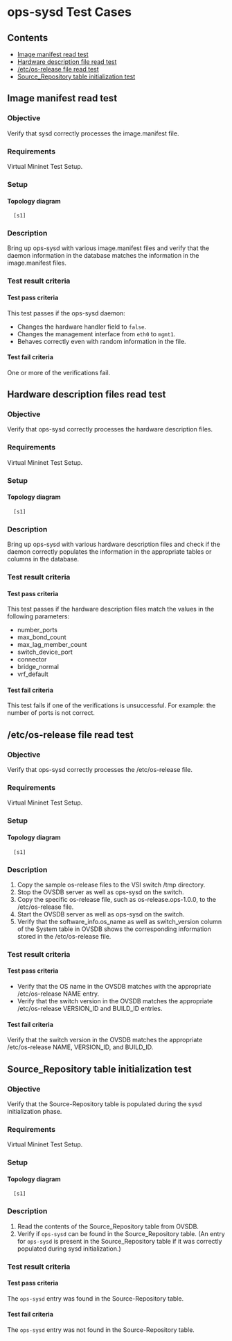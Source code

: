 # ops-sysd Test Cases

## Contents
- [Image manifest read test](#image-manifest-read-test)
- [Hardware description file read test](#hardware-description-files-read-test)
- [/etc/os-release file read test](#etcos-release-file-read-test)
- [Source_Repository table initialization test](#sourcerepository-table-initialization-test)


## Image manifest read test

### Objective
Verify that sysd correctly processes the image.manifest file.

### Requirements
Virtual Mininet Test Setup.

### Setup
#### Topology diagram
```
  [s1]
```

### Description
Bring up ops-sysd with various image.manifest files and verify that
the daemon information in the database matches the information in
the image.manifest files.

### Test result criteria
#### Test pass criteria
This test passes if the ops-sysd daemon:

- Changes the hardware handler field to `false`.
- Changes the management interface from `eth0` to `mgmt1`.
- Behaves correctly even with random information in the file.


#### Test fail criteria
One or more of the verifications fail.


## Hardware description files read test

### Objective
Verify that ops-sysd correctly processes the hardware description files.

### Requirements
Virtual Mininet Test Setup.

### Setup
#### Topology diagram
```
  [s1]
```

### Description
Bring up ops-sysd with various hardware description files and check
if the daemon correctly populates the information in the appropriate
tables or columns in the database.

### Test result criteria
#### Test pass criteria
This test passes if the hardware description files match the values
in the following parameters:

- number\_ports
- max\_bond\_count
- max\_lag\_member\_count
- switch\_device\_port
- connector
- bridge\_normal
- vrf\_default

#### Test fail criteria
This test fails if one of the verifications is unsuccessful. For example:
the number of ports is not correct.


## /etc/os-release file read test

### Objective
Verify that ops-sysd correctly processes the /etc/os-release file.

### Requirements
Virtual Mininet Test Setup.

### Setup
#### Topology diagram
```
  [s1]
```

### Description
1. Copy the sample os-release files to the VSI switch /tmp directory.
2. Stop the OVSDB server as well as ops-sysd on the switch.
3. Copy the specific os-release file, such as os-release.ops-1.0.0,
   to the /etc/os-release file.
4. Start the OVSDB server as well as ops-sysd on the switch.
5. Verify that the software\_info.os\_name as well as
   switch\_version column of the System table in OVSDB shows the
   corresponding information stored in the /etc/os-release file.

### Test result criteria
#### Test pass criteria
- Verify that the OS name in the OVSDB matches with the appropriate
  /etc/os-release NAME entry.
- Verify that the switch version in the OVSDB matches the appropriate
  /etc/os-release VERSION\_ID and BUILD\_ID entries.

#### Test fail criteria
Verify that the switch version in the OVSDB matches the appropriate
/etc/os-release NAME, VERSION\_ID, and BUILD\_ID.

## Source_Repository table initialization test

### Objective
Verify that the Source-Repository table is populated during the sysd initialization phase.

### Requirements
Virtual Mininet Test Setup.

### Setup
#### Topology diagram
```
  [s1]
```

### Description
1. Read the contents of the Source_Repository table from OVSDB.
2. Verify if `ops-sysd` can be found in the Source_Repository table.
   (An entry for `ops-sysd` is present in the Source_Repository table
   if it was correctly populated during sysd initialization.)

### Test result criteria
#### Test pass criteria
The `ops-sysd` entry was found in the Source-Repository table.

#### Test fail criteria
The `ops-sysd` entry was not found in the Source-Repository table.
